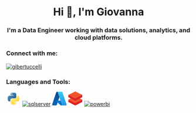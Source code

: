 <h1 align="center">Hi 👋, I'm Giovanna</h1>
<h3 align="center">I'm a Data Engineer working with data solutions, analytics, and cloud platforms.</h3>

<h3 align="left">Connect with me:</h3>
<p align="left">
  <a href="https://linkedin.com/in/gibertuccelli" target="blank">
    <img align="center" src="https://raw.githubusercontent.com/rahuldkjain/github-profile-readme-generator/master/src/images/icons/Social/linked-in-alt.svg" alt="gibertuccelli" height="30" width="40" />
  </a>
</p>

<h3 align="left">Languages and Tools:</h3>
<p align="left">
  <!-- Python -->
  <a href="https://www.python.org" target="_blank" rel="noreferrer"><img src="https://raw.githubusercontent.com/devicons/devicon/master/icons/python/python-original.svg" alt="python" width="40" height="40"/></a>
  <!-- SQL Server -->
  <a href="https://www.microsoft.com/en-us/sql-server" target="_blank" rel="noreferrer"><img src="https://cdn.jsdelivr.net/gh/devicons/devicon/icons/microsoftsqlserver/microsoftsqlserver-plain.svg" alt="sqlserver" width="40" height="40"/></a>
  <!-- Azure -->
  <a href="https://azure.microsoft.com/" target="_blank" rel="noreferrer"><img src="https://raw.githubusercontent.com/devicons/devicon/master/icons/azure/azure-original.svg" alt="azure" width="40" height="40"/></a>
  <!-- Databricks (red icon from Azure-Player) -->
  <a href="https://databricks.com/" target="_blank" rel="noreferrer"><img src="https://raw.githubusercontent.com/Azure-Player/icons-and-symbols/master/popular/databricks.svg" alt="databricks" width="40" height="40"/></a>
  <!-- Power BI -->
  <a href="https://powerbi.microsoft.com/" target="_blank" rel="noreferrer"><img src="https://upload.wikimedia.org/wikipedia/commons/c/cf/New_Power_BI_Logo.svg" alt="powerbi" width="40" height="40"/></a>
</p>

